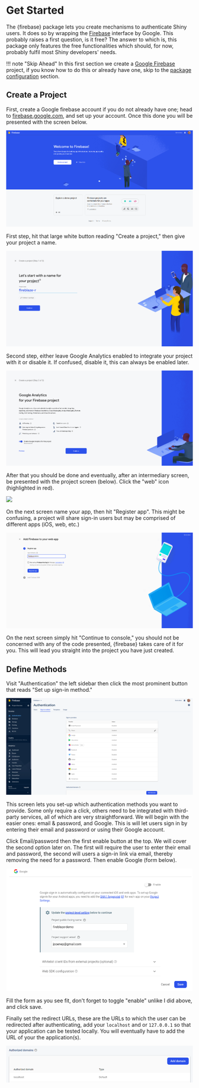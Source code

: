 # Get Started

The {firebase} package lets you create mechanisms to authenticate Shiny users. It does so by wrapping the [Firebase](https://firebase.google.com/) interface by Google. This probably raises a first question, is it free? The answer to which is, this package only features the free functionalities which should, for now, probably fulfil most Shiny developers' needs.


!!! note "Skip Ahead"
	In this first section we create a 
	[Google Firebase](https://firebase.google.com) project, 
	if you know how to do this or already have one, skip to the
	[package configuration](#configuration) section.

## Create a Project

First, create a Google firebase account if you do not already have one; head to [firebase.google.com](https://firebase.google.com/), and set up your account. Once this done you will be presented with the screen below.

![](fireblaze_home.png)

First step, hit that large white button reading "Create a project," then give your project a name.

![](fireblaze_step_1.png)

Second step, either leave Google Analytics enabled to integrate your project with it or disable it. If confused, disable it, this can always be enabled later.

![](fireblaze_step_2.png)

After that you should be done and eventually, after an intermediary screen, be presented with the project screen (below). Click the "web" icon (highlighted in <span class="text-danger">red</span>). 

![](fireblaze_project.png)

On the next screen name your app, then hit "Register app". This might be confusing, a project will share sign-in users but may be comprised of different apps (iOS, web, etc.)

![](fireblazer_project_setup1.png)

On the next screen simply hit "Continue to console," you should not be concerned with any of the code presented, {firebase} takes care of it for you. This will lead you straight into the project you have just created. 

## Define Methods

Visit "Authentication" the left sidebar then click the most prominent button that reads "Set up sign-in method."

![](fireblaze_signin_method.png)

This screen lets you set-up which authentication methods you want to provide. Some only require a click, others need to be integrated with third-party services, all of which are very straightforward. We will begin with the easier ones: email & password, and Google. This is will let users sign in by entering their email and password or using their Google account.

Click Email/password then the first enable button at the top. We will cover the second option later on. The first will require the user to enter their email and password, the second will users a sign-in link via email, thereby removing the need for a password. Then enable Google (form below).

![](fireblaze_google.png)

Fill the form as you see fit, don't forget to toggle "enable" unlike I did above, and click save.

Finally set the redirect URLs, these are the URLs to which the user can be redirected after authenticating, add your `localhost` and or `127.0.0.1` so that your application can be tested locally. You will eventually have to add the URL of your the application(s).

![](firebase_redirect.png)
